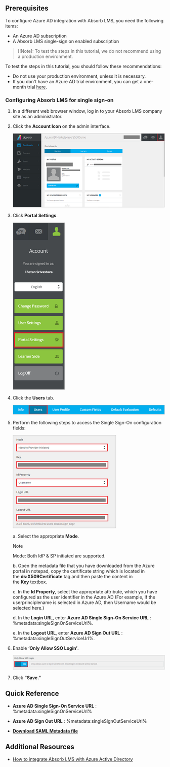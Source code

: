 ## Prerequisites

To configure Azure AD integration with Absorb LMS, you need the following items:

- An Azure AD subscription
- A Absorb LMS single-sign on enabled subscription

> [!Note]:
> To test the steps in this tutorial, we do not recommend using a production environment.

To test the steps in this tutorial, you should follow these recommendations:

- Do not use your production environment, unless it is necessary.
- If you don't have an Azure AD trial environment, you can get a one-month trial [here](https://azure.microsoft.com/pricing/free-trial/).

### Configuring Absorb LMS for single sign-on

1. In a different web browser window, log in to your Absorb LMS company site as an administrator.

2. Click the **Account Icon** on the admin interface. 

	![Configure Single Sign-On](./media/1.png)

3. Click **Portal Settings**.

	![Configure Single Sign-On](./media/2.png)
	
4. Click the **Users** tab.

	![Configure Single Sign-On](./media/3.png)

5. Perform the following steps to access the Single Sign-On configuration fields:

	![Configure Single Sign-On](./media/4.png)

	a. Select the appropriate **Mode**.

	> [!NOTE]
	> Mode: Both IdP & SP initiated are supported.

	b. Open the metadata file that you have downloaded from the Azure portal in notepad, copy the certificate string which is located in the **ds:X509Certificate** tag and then paste the content in the **Key** textbox.
	
	c. In the **Id Property**, select the appropriate attribute, which you have configured as the user identifier in the Azure AD (For example, If the userprinciplename is selected in Azure AD, then Username would be selected here.)

	d. In the **Login URL**, enter **Azure AD Single Sign-On Service URL** : %metadata:singleSignOnServiceUrl%.

	e. In the **Logout URL**, enter **Azure AD Sign Out URL** : %metadata:singleSignOutServiceUrl%.

6. Enable **‘Only Allow SSO Login’**.

	![Configure Single Sign-On](./media/5.png)

7. Click **"Save."**




## Quick Reference

* **Azure AD Single Sign-On Service URL** : %metadata:singleSignOnServiceUrl%

* **Azure AD Sign Out URL** : %metadata:singleSignOutServiceUrl%

* **[Download SAML Metadata file](%metadata:metadataDownloadUrl%)**



## Additional Resources

* [How to integrate Absorb LMS with Azure Active Directory](active-directory-saas-absorblms-tutorial.md)

